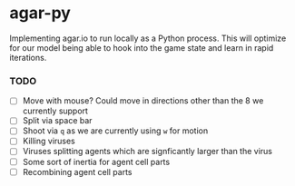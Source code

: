 # agar-py

Implementing agar.io to run locally as a Python process. This will optimize for our model being able to hook into the game state and learn in rapid iterations.

### TODO

- [ ] Move with mouse? Could move in directions other than the 8 we currently support
- [ ] Split via space bar
- [ ] Shoot via `q` as we are currently using `w` for motion
- [ ] Killing viruses
- [ ] Viruses splitting agents which are signficantly larger than the virus
- [ ] Some sort of inertia for agent cell parts
- [ ] Recombining agent cell parts
